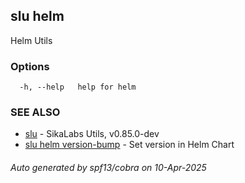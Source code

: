 ## slu helm

Helm Utils

### Options

```
  -h, --help   help for helm
```

### SEE ALSO

* [slu](slu.md)	 - SikaLabs Utils, v0.85.0-dev
* [slu helm version-bump](slu_helm_version-bump.md)	 - Set version in Helm Chart

###### Auto generated by spf13/cobra on 10-Apr-2025
